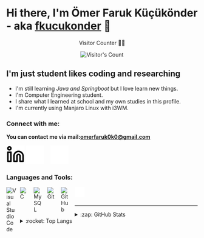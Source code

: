 # Hi there, I'm Ömer Faruk Küçükönder - aka [fkucukonder][github] 👋 

<p align="center"> Visitor Counter 🕵🏼</p>
<p align="center"><img src="https://profile-counter.glitch.me/{fkucukonder}/count.svg" alt="Visitor's Count" /></p>

## I'm just student likes coding and researching

- I'm still learning *Java and Springboot* but I love learn new things.
- I'm Computer Engineering student.
- I share what I learned at school and my own studies in this profile.
- I'm currently using Manjaro Linux with i3WM.

### Connect with me:

**You can contact me via mail:omerfaruk0k0@gmail.com**

[![website](./img/linkedin-light.svg)](https://www.linkedin.com/in/%C3%B6mer-faruk-k%C3%BC%C3%A7%C3%BCk%C3%B6nder-69642b1bb#gh-light-mode-only)
[![website](./img/linkedin-dark.svg)](https://www.linkedin.com/in/%C3%B6mer-faruk-k%C3%BC%C3%A7%C3%BCk%C3%B6nder-69642b1bb#gh-light-mode-only#gh-dark-mode-only)
&nbsp;&nbsp;
[![website](./img/instagram-dark.svg)](https://instagram.com/omerfaruk.k0)

### Languages and Tools:

<img align="left" alt="Visual Studio Code" width="26px" src="https://cdn.jsdelivr.net/gh/devicons/devicon/icons/vscode/vscode-original.svg" style="padding-right:10px;" />
<img align="left" alt="C" width="26px" src="https://cdn.jsdelivr.net/gh/devicons/devicon/icons/c/c-original.svg" style="padding-right:10px;" />
<img align="left" alt="MySQL" width="26px" src="https://cdn.jsdelivr.net/gh/devicons/devicon/icons/mysql/mysql-original.svg" style="padding-right:10px;" />
<img align="left" alt="Git" width="26px" src="https://cdn.jsdelivr.net/gh/devicons/devicon/icons/git/git-original.svg" style="padding-right:10px;" />
<img align="left" alt="GitHub" width="26px" src="https://user-images.githubusercontent.com/3369400/139447912-e0f43f33-6d9f-45f8-be46-2df5bbc91289.png" style="padding-right:10px;" />
<img align="left" alt="Terminal" width="26px" src="./img/terminal-dark.svg" />

<br />
<br />

---

<details>
  <summary>:zap: GitHub Stats</summary>
 <img align="left" alt="fkucukonder's GitHub Stats" src="https://github-readme-stats.vercel.app/api?username=kajuboii&show_icons=true&hide_border=false&title_color=ff652f&icon_color=FFE400&bg_color=09131B&text_color=ffffff&border_color=0c1a25" />
  

</details>

<details>
  <summary>:rocket: Top Langs</summary>
  
  <img align="left" alt="fkucukonder's GitHub Stats" src="https://github-readme-stats-eight-theta.vercel.app/api/top-langs/?username=kajuboii&layout=compact&langs_count=8&theme=tokyonight" />
  
</details>




[github]: https://github.com/fkucukonder
[instagram]: https://instagram.com/omerfaruk.k0
[linkedin]: https://www.linkedin.com/in/%C3%B6mer-faruk-k%C3%BC%C3%A7%C3%BCk%C3%B6nder-69642b1bb/
